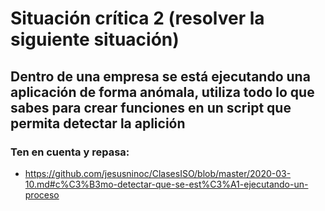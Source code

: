 # Situación crítica 2 (resolver la siguiente situación)

## Dentro de una empresa se está ejecutando una aplicación de forma anómala, utiliza todo lo que sabes para crear funciones en un script que permita detectar la aplición

### Ten en cuenta y repasa:
* https://github.com/jesusninoc/ClasesISO/blob/master/2020-03-10.md#c%C3%B3mo-detectar-que-se-est%C3%A1-ejecutando-un-proceso
